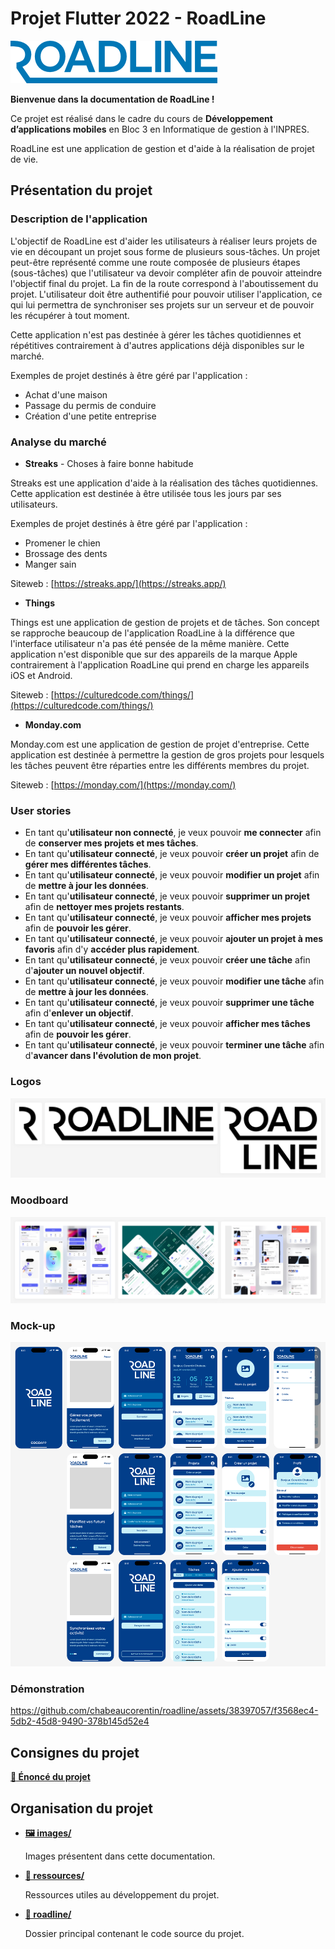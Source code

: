 # Projet Flutter 2022 - RoadLine

![RoadLine](images/logo.png)

__Bienvenue dans la documentation de RoadLine !__

Ce projet est réalisé dans le cadre du cours de **Développement d’applications mobiles** en Bloc 3 en Informatique de gestion à l'INPRES.

RoadLine est une application de gestion et d'aide à la réalisation de projet de vie.

## Présentation du projet

### Description de l'application

L'objectif de RoadLine est d'aider les utilisateurs à réaliser leurs projets de vie en découpant un projet sous forme de plusieurs sous-tâches. Un projet peut-être représenté comme une route composée de plusieurs étapes (sous-tâches) que l'utilisateur va devoir compléter afin de pouvoir atteindre l'objectif final du projet. La fin de la route correspond à l'aboutissement du projet. L'utilisateur doit être authentifié pour pouvoir utiliser l'application, ce qui lui permettra de synchroniser ses projets sur un serveur et de pouvoir les récupérer à tout moment.

Cette application n'est pas destinée à gérer les tâches quotidiennes et répétitives contrairement à d'autres applications déjà disponibles sur le marché.

Exemples de projet destinés à être géré par l'application :

- Achat d'une maison
- Passage du permis de conduire
- Création d'une petite entreprise

### Analyse du marché

- **Streaks** - Choses à faire bonne habitude

Streaks est une application d'aide à la réalisation des tâches quotidiennes. Cette application est destinée à être utilisée tous les jours par ses utilisateurs.

Exemples de projet destinés à être géré par l'application :

- Promener le chien
- Brossage des dents
- Manger sain

Siteweb : [https://streaks.app/](https://streaks.app/)

- **Things**

Things est une application de gestion de projets et de tâches. Son concept se rapproche beaucoup de l'application RoadLine à la différence que l'interface utilisateur n'a pas été pensée de la même manière. Cette application n'est disponible que sur des appareils de la marque Apple contrairement à l'application RoadLine qui prend en charge les appareils iOS et Android.

Siteweb : [https://culturedcode.com/things/](https://culturedcode.com/things/)

- **Monday.com**

Monday.com est une application de gestion de projet d'entreprise. Cette application est destinée à permettre la gestion de gros projets pour lesquels les tâches peuvent être réparties entre les différents membres du projet.

Siteweb : [https://monday.com/](https://monday.com/)

### User stories

- En tant qu'**utilisateur non connecté**, je veux pouvoir **me connecter** afin de **conserver mes projets et mes tâches**.
- En tant qu'**utilisateur connecté**, je veux pouvoir **créer un projet** afin de **gérer mes différentes tâches**.
- En tant qu'**utilisateur connecté**, je veux pouvoir **modifier un projet** afin de **mettre à jour les données**.
- En tant qu'**utilisateur connecté**, je veux pouvoir **supprimer un projet** afin de **nettoyer mes projets restants**.
- En tant qu'**utilisateur connecté**, je veux pouvoir **afficher mes projets** afin de **pouvoir les gérer**.
- En tant qu'**utilisateur connecté**, je veux pouvoir **ajouter un projet à mes favoris** afin d'y **accéder plus rapidement**.
- En tant qu'**utilisateur connecté**, je veux pouvoir **créer une tâche** afin d'**ajouter un nouvel objectif**.
- En tant qu'**utilisateur connecté**, je veux pouvoir **modifier une tâche** afin de **mettre à jour les données**.
- En tant qu'**utilisateur connecté**, je veux pouvoir **supprimer une tâche** afin d'**enlever un objectif**.
- En tant qu'**utilisateur connecté**, je veux pouvoir **afficher mes tâches** afin de **pouvoir les gérer**.
- En tant qu'**utilisateur connecté**, je veux pouvoir **terminer une tâche** afin d'**avancer dans l'évolution de mon projet**.

### Logos

![Logos](images/logos.png)

### Moodboard

![Moodboard](images/moodboard.png)

### Mock-up

![Mock-up](images/mock-up.png)

### Démonstration

https://github.com/chabeaucorentin/roadline/assets/38397057/f3568ec4-5db2-45d8-9490-378b145d52e4

## Consignes du projet

__[:page_facing_up: Énoncé du projet](ressources/enonce.pdf)__

## Organisation du projet

* __[:framed_picture: images/](images/)__

  Images présentent dans cette documentation.

* __[:volcano: ressources/](ressources/)__

  Ressources utiles au développement du projet.

* __[:rocket: roadline/](roadline/)__

  Dossier principal contenant le code source du projet.
